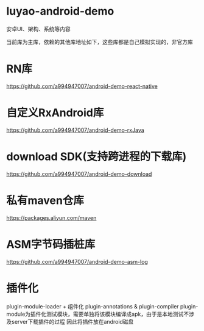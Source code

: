 # luyao-android-demo
安卓UI、架构、系统等内容

当前库为主库，依赖的其他库地址如下，这些库都是自己模拟实现的，非官方库
# RN库
https://github.com/a994947007/android-demo-react-native

# 自定义RxAndroid库
https://github.com/a994947007/android-demo-rxJava

# download SDK(支持跨进程的下载库)
https://github.com/a994947007/android-demo-download

# 私有maven仓库
https://packages.aliyun.com/maven

# ASM字节码插桩库
https://github.com/a994947007/android-demo-asm-log

# 插件化 
plugin-module-loader + 组件化 plugin-annotations & plugin-compiler
plugin-module为插件化测试模块，需要单独将该模块编译成apk，由于是本地测试不涉及server下载插件的过程
因此将插件放在android磁盘
